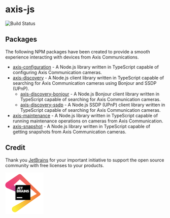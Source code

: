 # axis-js

![Build Status](https://github.com/FantasticFiasco/axis-js/workflows/CI/CD/badge.svg)

## Packages

The following NPM packages have been created to provide a smooth experience interacting with devices from Axis Communications.

- [axis-configuration](https://github.com/FantasticFiasco/axis-js/tree/master/packages/axis-configuration) - A Node.js library written in TypeScript capable of configuring Axis Communication cameras.
- [axis-discovery](https://github.com/FantasticFiasco/axis-js/tree/master/packages/axis-discovery) - A Node.js client library written in TypeScript capable of searching for Axis Communication cameras using Bonjour and SSDP (UPnP).
    - [axis-discovery-bonjour](https://github.com/FantasticFiasco/axis-js/tree/master/packages/axis-discovery-bonjour) - A Node.js Bonjour client library written in TypeScript capable of searching for Axis Communication cameras.
    - [axis-discovery-ssdp](https://github.com/FantasticFiasco/axis-js/tree/master/packages/axis-discovery-ssdp) - A Node.js SSDP (UPnP) client library written in TypeScript capable of searching for Axis Communication cameras.
- [axis-maintenance](https://github.com/FantasticFiasco/axis-js/tree/master/packages/axis-maintenance) - A Node.js library written in TypeScript capable of running maintenance operations on cameras from Axis Communication.
- [axis-snapshot](https://github.com/FantasticFiasco/axis-js/tree/master/packages/axis-snapshot) - A Node.js library written in TypeScript capable of getting snapshots from Axis Communication cameras.

## Credit

Thank you [JetBrains](https://www.jetbrains.com/) for your important initiative to support the open source community with free licenses to your products.

![JetBrains](./assets/jetbrains.png)
